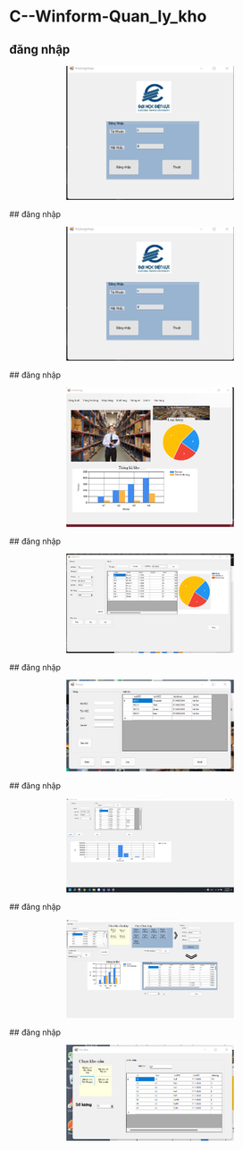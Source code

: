 # C--Winform-Quan_ly_kho
## đăng nhập
<p align='center'>
  <img src='a1.png' width=300'/>
</p>
## đăng nhập
<p align='center'>
  <img src='a1.png' width=300'/>
</p>
## đăng nhập
<p align='center'>
  <img src='a2.png' width=300'/>
</p>
## đăng nhập
<p align='center'>
  <img src='a3.png' width=300'/>
</p>
## đăng nhập
<p align='center'>
  <img src='a4.png' width=300'/>
</p>
## đăng nhập
<p align='center'>
  <img src='a5.png' width=300'/>
</p>
## đăng nhập
<p align='center'>
  <img src='a6.png' width=300'/>
</p>
## đăng nhập
<p align='center'>
  <img src='a7.png' width=300'/>
</p>

